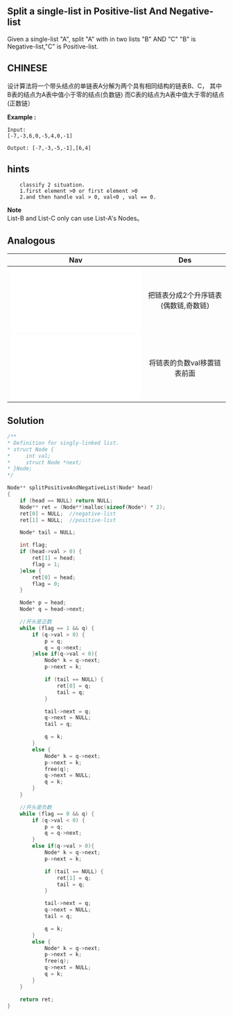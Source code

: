 ## Split a single-list in Positive-list And Negative-list

Given a single-list "A", split "A" with in two lists "B" AND "C"
"B" is Negative-list,"C" is Positive-list.

## CHINESE
设计算法将一个带头结点的单链表A分解为两个具有相同结构的链表B、C，
其中B表的结点为A表中值小于零的结点(负数链)
而C表的结点为A表中值大于零的结点(正数链）

**Example :**
```
Input:
[-7,-3,6,0,-5,4,0,-1]

Output: [-7,-3,-5,-1],[6,4]
```

## hints
```
    classify 2 situation.
    1.first element >0 or first element >0
    2.and then handle val > 0, val<0 , val == 0.
```

**Note** <br />
List-B and List-C only can use List-A's Nodes。<br />

## Analogous
|                         Nav            |                   Des                    |
| :-------------------------------------:|:----------------------------------------:|
| ![splitParityList](splitParityList.md) |把链表分成2个升序链表(偶数链,奇数链)      |
| ![moveNegativeToTheFront](moveNegativeToTheFront.md)|将链表的负数val移置链表前面  |


## Solution
``` c
/**
* Definition for singly-linked list.
* struct Node {
*     int val;
*     struct Node *next;
* }Node;
*/

Node** splitPositiveAndNegativeList(Node* head)
{
    if (head == NULL) return NULL;
    Node** ret = (Node**)malloc(sizeof(Node*) * 2);
    ret[0] = NULL;  //negative-list
    ret[1] = NULL;  //positive-list

    Node* tail = NULL;

    int flag;
    if (head->val > 0) {
        ret[1] = head;
        flag = 1;
    }else {
        ret[0] = head;
        flag = 0;
    }

    Node* p = head;
    Node* q = head->next;

    //开头是正数
    while (flag == 1 && q) {
        if (q->val > 0) {
            p = q;
            q = q->next;
        }else if(q->val < 0){
            Node* k = q->next;
            p->next = k;

            if (tail == NULL) {
                ret[0] = q;
                tail = q;
            }

            tail->next = q;
            q->next = NULL;
            tail = q;

            q = k;
        }
        else {
            Node* k = q->next;
            p->next = k;
            free(q);
            q->next = NULL;
            q = k;
        }
    }

    //开头是负数
    while (flag == 0 && q) {
        if (q->val < 0) {
            p = q;
            q = q->next;
        }
        else if(q->val > 0){
            Node* k = q->next;
            p->next = k;

            if (tail == NULL) {
                ret[1] = q;
                tail = q;
            }

            tail->next = q;
            q->next = NULL;
            tail = q;

            q = k;
        }
        else {
            Node* k = q->next;
            p->next = k;
            free(q);
            q->next = NULL;
            q = k;
        }
    }

    return ret;
}

```